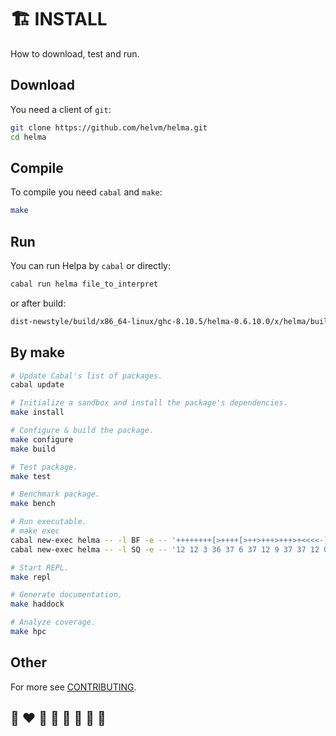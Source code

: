 # 🏗️ INSTALL

How to download, test and run.

## Download

You need a client of `git`:
```bash
git clone https://github.com/helvm/helma.git
cd helma
```

## Compile

To compile you need `cabal` and `make`:
```bash
make
```

## Run

You can run Helpa by `cabal` or directly:
```bash
cabal run helma file_to_interpret
```

or after build:
```bash
dist-newstyle/build/x86_64-linux/ghc-8.10.5/helma-0.6.10.0/x/helma/build/helma/helma file_to_interpret
```

## By make

```bash
# Update Cabal's list of packages.
cabal update

# Initialize a sandbox and install the package's dependencies.
make install

# Configure & build the package.
make configure
make build

# Test package.
make test

# Benchmark package.
make bench

# Run executable.
# make exec
cabal new-exec helma -- -l BF -e -- '++++++++[>++++[>++>+++>+++>+<<<<-]>+>+>->>+[<]<-]>>.>---.+++++++..+++.>>.<-.<.+++.------.--------.>>+.>++.'
cabal new-exec helma -- -l SQ -e -- '12 12 3 36 37 6 37 12 9 37 37 12 0 -1 15 38 36 18 12 12 21 53 37 24 37 12 27 37 37 30 36 12 -1 37 37 0 39 0 -1 72 101 108 108 111 44 32 87 111 114 108 100 33 10 53'

# Start REPL.
make repl

# Generate documentation.
make haddock

# Analyze coverage.
make hpc
```

## Other

For more see [CONTRIBUTING](CONTRIBUTING.md).

## 🌈 ❤️ 💛 💚 💙 🤍 🖤 🦄
